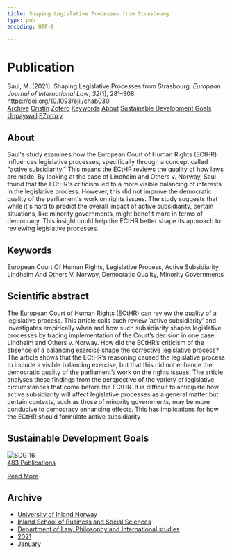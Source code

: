 ```yaml
---
title: Shaping Legislative Processes from Strasbourg
type: pub
encoding: UTF-8

---
```

<h1>Publication</h1>
<article id="csl-bib-container-G2947FAN" class="csl-bib-container">
  <div class="csl-bib-body"> <div class="csl-entry">Saul, M. (2021). Shaping Legislative Processes from Strasbourg. <i>European Journal of International Law</i>, <i>32</i>(1), 281–308. <a href="https://doi.org/10.1093/ejil/chab030">https://doi.org/10.1093/ejil/chab030</a></div> </div>
  <div class="csl-bib-buttons">
    <a href="#taxonomy-article-G2947FAN" alt="archive" class="csl-bib-button">Archive</a>
    <a href="https://app.cristin.no/results/show.jsf?id=1873750" alt="Cristin" class="csl-bib-button">Cristin</a>
    <a href="http://zotero.org/groups/5881554/items/G2947FAN" alt="Zotero" class="csl-bib-button">Zotero</a>
    <a href="#keywords-article-G2947FAN" alt="keywords" class="csl-bib-button">Keywords</a>
    <a href="#about-article-G2947FAN" alt="about_pub" class="csl-bib-button">About</a>
    <a href="#sdg-article-G2947FAN" alt="sdg" class="csl-bib-button">Sustainable Development Goals</a>
    <a href="https://doi.org/10.1093/ejil/chab030" alt="Unpaywall" class="csl-bib-button">Unpaywall</a>
    <a href="https://doi.org/10.1093/ejil/chab030" alt="EZproxy" class="csl-bib-button">EZproxy</a>
  </div>
  <div id="csl-bib-meta-container-G2947FAN"></div>
</article>
<div id="csl-bib-meta-G2947FAN" class="csl-bib-meta">
  <article id="about-article-G2947FAN" class="about_pub-article">
    <h1>About</h1>
    Saul's study examines how the European Court of Human Rights (ECtHR) influences legislative processes, specifically through a concept called "active subsidiarity." This means the ECtHR reviews the quality of how laws are made. By looking at the case of Lindheim and Others v. Norway, Saul found that the ECtHR's criticism led to a more visible balancing of interests in the legislative process. However, this did not improve the democratic quality of the parliament's work on rights issues. The study suggests that while it's hard to predict the overall impact of active subsidiarity, certain situations, like minority governments, might benefit more in terms of democracy. This insight could help the ECtHR better shape its approach to reviewing legislative processes.
  </article>
  <article id="keywords-article-G2947FAN" class="keywords-article">
    <h1>Keywords</h1>
    European Court Of Human Rights, Legislative Process, Active Subsidiarity, Lindheim And Others V. Norway, Democratic Quality, Minority Governments
  </article>
  <article id="abstract-article-G2947FAN" class="abstract-article">
    <h1>Scientific abstract</h1>
    The European Court of Human Rights (ECtHR) can review the quality of a legislative process. This article calls such review ‘active subsidiarity’ and investigates empirically when and how such subsidiarity shapes legislative processes by tracing implementation of the Court’s decision in one case: Lindheim and Others v. Norway. How did the ECtHR’s criticism of the absence of a balancing exercise shape the corrective legislative process? The article shows 
that the ECtHR’s reasoning caused the legislative process to include a visible balancing exercise, but that this did not enhance the democratic quality of the parliament’s work on the rights issues. The article analyses these findings from the perspective of the variety of legislative circumstances that come before the ECtHR. It is difficult to anticipate how active subsidiarity will affect legislative processes as a general matter but certain contexts, such as those of minority governments, may be more conducive to democracy enhancing effects. This 
has implications for how the ECtHR should formulate active subsidiarity
  </article>
  <article id="sdg-article-G2947FAN" class="sdg-article">
    <h1>Sustainable Development Goals</h1>
    <div class="sdg-container"><div id="sdg16" class="sdg">
        <img src="{{< params subfolder >}}images/sdg/sdg16_en.png" class="image" alt="SDG 16">
        <div class="sdg-overlay">
          <a href="{{< params subfolder >}}en/archive/?sdg=16#archive" class="sdg-publication-count"><span>483</span> Publications</a>
          <p><a href="https://sdgs.un.org/goals/goal16" class="sdg-read-more">Read More</a></p>
        </div>
      </div></div>
  </article>
  <article id="taxonomy-article-G2947FAN" class="taxonomy-article">
    <h1>Archive</h1>
    <ul>
      <li><a href="{{< params subfolder >}}en/archive/?key=3DCRN523">University of Inland Norway</a></li>
      <li><a href="{{< params subfolder >}}en/archive/?key=DU8Q9LN9">Inland School of Business and Social Sciences</a></li>
      <li><a href="{{< params subfolder >}}en/archive/?key=ITYAG68H">Department of Law, Philosophy and International studies</a></li>
      <li><a href="{{< params subfolder >}}en/archive/?key=VFX285I3">2021</a></li>
      <li><a href="{{< params subfolder >}}en/archive/?key=8SIG9TJ6">January</a></li>
    </ul>
  </article>
</div>
